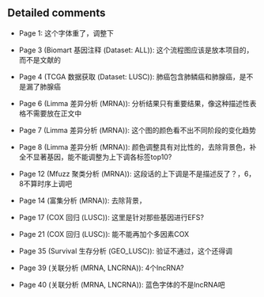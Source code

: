 ## Detailed comments

 * Page 1: 这个字体重了，调整下

 * Page 3 (Biomart 基因注释 (Dataset: ALL)): 这个流程图应该是放本项目的，而不是文献的

 * Page 4 (TCGA 数据获取 (Dataset: LUSC)): 肺癌包含肺鳞癌和肺腺癌，是不是漏了肺腺癌

 * Page 6 (Limma 差异分析 (MRNA)): 分析结果只有重要结果，像这种描述性表格不需要放在正文中

 * Page 7 (Limma 差异分析 (MRNA)): 这个图的颜色看不出不同阶段的变化趋势

 * Page 8 (Limma 差异分析 (MRNA)): 颜色调整具有对比性的，去除背景色，补全不显著基因，能不能调整为上下调各标签top10?

 * Page 12 (Mfuzz 聚类分析 (MRNA)): 这段话的上下调是不是描述反了？，6，8不算时序上调吧

 * Page 14 (富集分析 (MRNA)): 去除背景，

 * Page 17 (COX 回归 (LUSC)): 这里是针对那些基因进行EFS?

 * Page 21 (COX 回归 (LUSC)): 能不能再加个多因素COX

 * Page 35 (Survival 生存分析 (GEO_LUSC)): 验证不通过，这个还得调

 * Page 39 (关联分析 (MRNA, LNCRNA)): 4个lncRNA?

 * Page 40 (关联分析 (MRNA, LNCRNA)): 蓝色字体的不是lncRNA吧 


